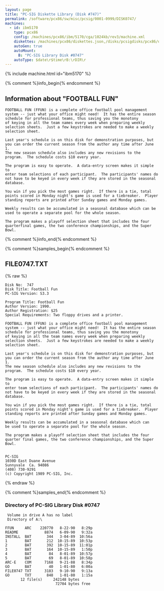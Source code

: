 ```yaml
---
layout: page
title: "PC-SIG Diskette Library (Disk #747)"
permalink: /software/pcx86/sw/misc/pcsig/0001-0999/DISK0747/
machines:
  - id: ibm5170
    type: pcx86
    config: /machines/pcx86/ibm/5170/cga/1024kb/rev3/machine.xml
    diskettes: /machines/pcx86/diskettes.json,/disks/pcsigdisks/pcx86/diskettes.json
    autoGen: true
    autoMount:
      B: "PC-SIG Library Disk #0747"
    autoType: $date\r$time\rB:\rDIR\r
---
```


{% include machine.html id="ibm5170" %}

{% comment %}info_begin{% endcomment %}

## Information about "FOOTBALL FUN"

    FOOTBALL FUN (FFUN) is a complete office football pool management
    system -- just what your office might need!  It has the entire season
    schedule for professional teams, thus saving you the monotony
    of keying in all the team names every week when preparing weekly
    selection sheets.  Just a few keystrokes are needed to make a weekly
    selection sheet.
    
    Last year's schedule is on this disk for demonstration purposes, but
    you can order the current season from the author any time after June 1.
    The new season schedule also includes any new revisions to the
    program.  The schedule costs $10 every year.
    
    The program is easy to operate.  A data-entry screen makes it simple to
    enter team selections of each participant.  The participants' names do
    not have to be keyed in every week if they are stored in the seasonal
    database.
    
    You win if you pick the most games right.  If there is a tie, total
    points scored in Monday night's game is used for a tiebreaker.  Player
    standing reports are printed after Sunday games and Monday games.
    
    Weekly results can be accumulated in a seasonal database which can be
    used to operate a separate pool for the whole season.
    
    The program makes a playoff selection sheet that includes the four
    quarterfinal games, the two conference championships, and the Super
    Bowl.
{% comment %}info_end{% endcomment %}

{% comment %}samples_begin{% endcomment %}

## FILE0747.TXT

{% raw %}
```
Disk No:  747                                                           
Disk Title: Football Fun                                                
PC-SIG Version: S3.3                                                    
                                                                        
Program Title: Football Fun                                             
Author Version: 1990.                                                   
Author Registration: $25                                                
Special Requirements: Two floppy drives and a printer.                  
                                                                        
FOOTBALL FUN (FFUN) is a complete office football pool management       
system -- just what your office might need!  It has the entire season   
schedule for professional teams, thus saving you the monotony           
of keying in all the team names every week when preparing weekly        
selection sheets.  Just a few keystrokes are needed to make a weekly    
selection sheet.                                                        
                                                                        
Last year's schedule is on this disk for demonstration purposes, but    
you can order the current season from the author any time after June 1. 
The new season schedule also includes any new revisions to the          
program.  The schedule costs $10 every year.                            
                                                                        
The program is easy to operate.  A data-entry screen makes it simple to 
enter team selections of each participant.  The participants' names do  
not have to be keyed in every week if they are stored in the seasonal   
database.                                                               
                                                                        
You win if you pick the most games right.  If there is a tie, total     
points scored in Monday night's game is used for a tiebreaker.  Player  
standing reports are printed after Sunday games and Monday games.       
                                                                        
Weekly results can be accumulated in a seasonal database which can      
be used to operate a separate pool for the whole season.                
                                                                        
The program makes a playoff selection sheet that includes the four      
quarter final games, the two conference championships, and the Super    
Bowl.                                                                   
                                                                        
                                                                        
PC-SIG                                                                  
1030D East Duane Avenue                                                 
Sunnyvale  Ca. 94086                                                    
(408) 730-9291                                                          
(c) Copyright 1989 PC-SIG, Inc.                                         
```
{% endraw %}

{% comment %}samples_end{% endcomment %}

### Directory of PC-SIG Library Disk #0747

     Volume in drive A has no label
     Directory of A:\

    FFUN     ARC    220770   8-22-90   8:29p
    README            8874   6-09-90   9:32a
    INSTALL  BAT       344   3-04-89  10:56a
    1        BAT       212  10-15-89  10:53p
    2        BAT       392  10-15-89  11:01p
    3        BAT       164  10-15-89   1:50p
    4        BAT        84   8-01-89  10:57p
    5        BAT        69   8-01-89  10:58p
    ARC-E    COM      7168   9-21-88   8:34p
    GO       BAT        40   1-01-80   6:00a
    FILE0747 TXT      3183   9-10-90   9:13a
    GO       TXT       848   1-01-80   1:15a
           12 file(s)     242148 bytes
                           72704 bytes free
